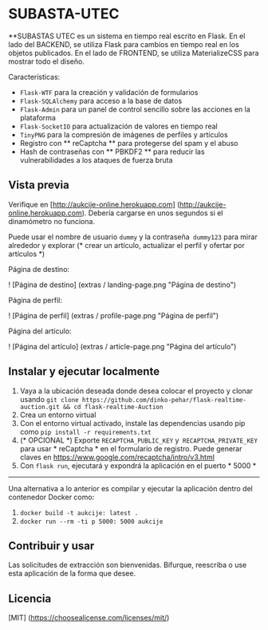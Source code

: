 # SUBASTA-UTEC

**SUBASTAS UTEC es un sistema en tiempo real escrito en Flask. En el lado del BACKEND, se utiliza Flask para cambios en tiempo real en los objetos publicados. En el lado de FRONTEND, se utiliza MaterializeCSS para mostrar todo el diseño. 

Características:
- `Flask-WTF` para la creación y validación de formularios
- `Flask-SQLAlchemy` para acceso a la base de datos
- `Flask-Admin` para un panel de control sencillo sobre las acciones en la plataforma
- `Flask-SocketIO` para actualización de valores en tiempo real
- `TinyPNG` para la compresión de imágenes de perfiles y artículos
- Registro con ** reCaptcha ** para protegerse del spam y el abuso
- Hash de contraseñas con ** PBKDF2 ** para reducir las vulnerabilidades a los ataques de fuerza bruta

## Vista previa

Verifique en [http://aukcije-online.herokuapp.com] (http://aukcije-online.herokuapp.com). Debería cargarse en unos segundos si el dinamómetro no funciona.

Puede usar el nombre de usuario `dummy` y la contraseña` dummy123` para mirar alrededor y explorar (* crear un artículo, actualizar el perfil y ofertar por artículos *)

Página de destino:

! [Página de destino] (extras / landing-page.png "Página de destino")

Página de perfil:

! [Página de perfil] (extras / profile-page.png "Página de perfil")

Página del artículo:

! [Página del artículo] (extras / article-page.png "Página del artículo")


## Instalar y ejecutar localmente

1. Vaya a la ubicación deseada donde desea colocar el proyecto y clonar usando `git clone https://github.com/dinko-pehar/flask-realtime-auction.git && cd flask-realtime-Auction`
2. Crea un entorno virtual 
3. Con el entorno virtual activado, instale las dependencias usando pip como `pip install -r requirements.txt`
4. (* OPCIONAL *) Exporte `RECAPTCHA_PUBLIC_KEY` y` RECAPTCHA_PRIVATE_KEY` para usar * reCaptcha * en el formulario de registro. Puede generar claves en https://www.google.com/recaptcha/intro/v3.html
5. Con `flask run`, ejecutará y expondrá la aplicación en el puerto * 5000 *

---

Una alternativa a lo anterior es compilar y ejecutar la aplicación dentro del contenedor Docker como:

1. `docker build -t aukcije: latest .`
2. `docker run --rm -ti p 5000: 5000 aukcije`

## Contribuir y usar
Las solicitudes de extracción son bienvenidas. Bifurque, reescriba o use esta aplicación de la forma que desee.

## Licencia
[MIT] (https://choosealicense.com/licenses/mit/)
